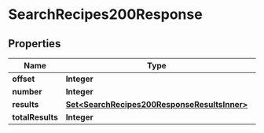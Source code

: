 

# SearchRecipes200Response



## Properties

| Name | Type | Description | Notes |
|------------ | ------------- | ------------- | -------------|
|**offset** | **Integer** |  |  |
|**number** | **Integer** |  |  |
|**results** | [**Set&lt;SearchRecipes200ResponseResultsInner&gt;**](SearchRecipes200ResponseResultsInner.md) |  |  |
|**totalResults** | **Integer** |  |  |



